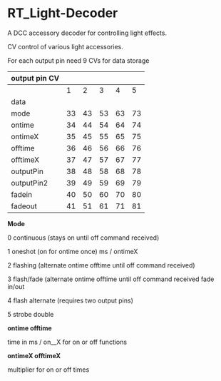# RT_Light-Decoder
A DCC accessory decoder for controlling light effects.


CV control of various light accessories.


For each output pin need 9 CVs for data storage

|             output pin CV||||||
|-----|-|-|-|-|-|
|             | 1 | 2 | 3 | 4 | 5 | ... |
|data|||||||
|mode       |33  |43  |53  |63  |73  |... |
|ontime     |34  |44  |54  |64  |74  ||
|ontimeX    |35  |45  |55  |65  |75  ||
|offtime    |36  |46  |56  |66  |76  ||
|offtimeX   |37  |47  |57  |67  |77  ||
|outputPin  |38  |48  |58  |68  |78  ||
|outputPin2 |39  |49  |59  |69  |79  ||
|fadein     |40  |50  |60  |70  |80  ||
|fadeout    |41  |51  |61  |71  |81  ||



**Mode**

  0 continuous (stays on until off command received)
  
  1 oneshot (on for ontime once) ms / ontimeX
  
  2 flashing (alternate ontime offtime until off command received)
  
  3 flash/fade (alternate ontime offtime until off command received fade in/out
  
  4 flash alternate (requires two output pins)
  
  5 strobe double

**ontime offtime**

  time in ms / on__X for on or off functions

**ontimeX offtimeX**

  multiplier for on or off times


